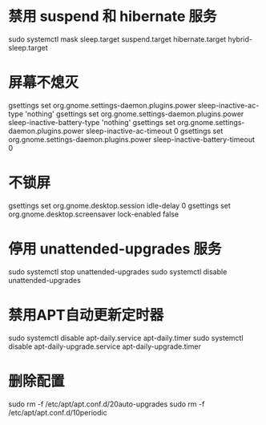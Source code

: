 # 禁用 suspend 和 hibernate 服务
sudo systemctl mask sleep.target suspend.target hibernate.target hybrid-sleep.target

# 屏幕不熄灭
gsettings set org.gnome.settings-daemon.plugins.power sleep-inactive-ac-type 'nothing'
gsettings set org.gnome.settings-daemon.plugins.power sleep-inactive-battery-type 'nothing'
gsettings set org.gnome.settings-daemon.plugins.power sleep-inactive-ac-timeout 0
gsettings set org.gnome.settings-daemon.plugins.power sleep-inactive-battery-timeout 0

# 不锁屏
gsettings set org.gnome.desktop.session idle-delay 0
gsettings set org.gnome.desktop.screensaver lock-enabled false

# 停用 unattended-upgrades 服务
sudo systemctl stop unattended-upgrades
sudo systemctl disable unattended-upgrades

# 禁用APT自动更新定时器
sudo systemctl disable apt-daily.service apt-daily.timer
sudo systemctl disable apt-daily-upgrade.service apt-daily-upgrade.timer

# 删除配置
sudo rm -f /etc/apt/apt.conf.d/20auto-upgrades
sudo rm -f /etc/apt/apt.conf.d/10periodic


